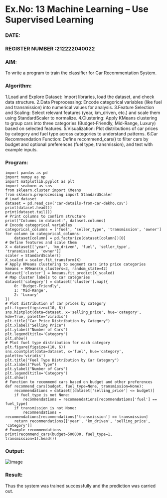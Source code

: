 # Ex.No: 13 Machine Learning – Use Supervised Learning  
### DATE:                                                                            
### REGISTER NUMBER :212222040022 
### AIM: 
To write a program to train the classifier for Car Recommentation System.
###  Algorithm:
1.Load and Explore Dataset: Import libraries, load the dataset, and check data structure.
2.Data Preprocessing: Encode categorical variables (like fuel and transmission) into numerical values for analysis.
3.Feature Selection and Scaling: Select relevant features (year, km_driven, etc.) and scale them using StandardScaler to normalize.
4.Clustering: Apply KMeans clustering to group cars into three categories (Budget-Friendly, Mid-Range, Luxury) based on selected features.
5.Visualization: Plot distributions of car prices by category and fuel type across categories to understand patterns.
6.Car Recommendation Function: Define recommend_cars() to filter cars by budget and optional preferences (fuel type, transmission), and test with example inputs.
### Program:
```
import pandas as pd
import numpy as np
import matplotlib.pyplot as plt
import seaborn as sns
from sklearn.cluster import KMeans
from sklearn.preprocessing import StandardScaler
# Load dataset
dataset = pd.read_csv('car-details-from-car-dekho.csv')
print(dataset.head())
print(dataset.tail())
# Print columns to confirm structure
print("Columns in dataset:", dataset.columns)
# Encode categorical variables
categorical_columns = ['fuel', 'seller_type', 'transmission', 'owner']
for column in categorical_columns:
    dataset[column] = pd.factorize(dataset[column])[0]
# Define features and scale them
X = dataset[['year', 'km_driven', 'fuel', 'seller_type', 'transmission', 'owner']]
scaler = StandardScaler()
X_scaled = scaler.fit_transform(X)
# Apply KMeans clustering to segment cars into price categories
kmeans = KMeans(n_clusters=3, random_state=42)
dataset['cluster'] = kmeans.fit_predict(X_scaled)
# Map cluster labels to car categories
dataset['category'] = dataset['cluster'].map({
    0: 'Budget-Friendly',
    1: 'Mid-Range',
    2: 'Luxury'
})
# Plot distribution of car prices by category
plt.figure(figsize=(10, 6))
sns.histplot(data=dataset, x='selling_price', hue='category', kde=True, palette='viridis')
plt.title("Car Price Distribution by Category")
plt.xlabel("Selling Price")
plt.ylabel("Number of Cars")
plt.legend(title='Category')
plt.show()
# Plot fuel type distribution for each category
plt.figure(figsize=(10, 6))
sns.countplot(data=dataset, x='fuel', hue='category', palette='viridis')
plt.title("Fuel Type Distribution by Car Category")
plt.xlabel("Fuel Type")
plt.ylabel("Number of Cars")
plt.legend(title='Category')
plt.show()
# Function to recommend cars based on budget and other preferences
def recommend_cars(budget, fuel_type=None, transmission=None):
    recommendations = dataset[(dataset['selling_price'] <= budget)]
    if fuel_type is not None:
        recommendations = recommendations[recommendations['fuel'] == fuel_type]
    if transmission is not None:
        recommendations = recommendations[recommendations['transmission'] == transmission]
    return recommendations[['year', 'km_driven', 'selling_price', 'category']]
# Example recommendations
print(recommend_cars(budget=500000, fuel_type=1, transmission=1).head())
```
### Output:
![image](https://github.com/user-attachments/assets/105aaa0c-c78d-4ec0-a318-89a9d88eb1b1)

### Result:
Thus the system was trained successfully and the prediction was carried out.

